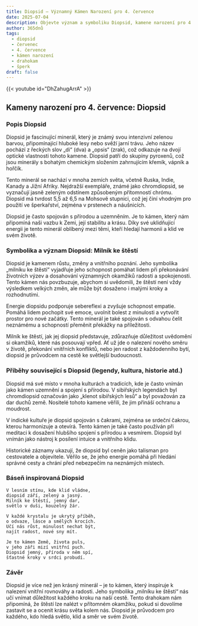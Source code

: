 ```yaml
---
title: Diopsid – Významný Kámen Narození pro 4. července
date: 2025-07-04
description: Objevte význam a symboliku Diopsid, kamene narození pro 4. července, který symbolizuje Milník ke štěstí. Přečtěte si legendy a inspirující příběhy.
author: 365dnů
tags:
  - diopsid
  - červenec
  - 4. července
  - kámen narození
  - drahokam
  - šperk
draft: false
---
```


{{< youtube id="DhZahugArrA" >}}

## Kameny narození pro 4. července: Diopsid

### Popis Diopsid

Diopsid je fascinující minerál, který je známý svou intenzivní zelenou barvou, připomínající hluboké lesy nebo svěží jarní trávu. Jeho název pochází z řeckých slov „di“ (dva) a „opsis“ (zrak), což odkazuje na dvojí optické vlastnosti tohoto kamene. Diopsid patří do skupiny pyroxenů, což jsou minerály s bohatým chemickým složením zahrnujícím křemík, vápník a hořčík.

Tento minerál se nachází v mnoha zemích světa, včetně Ruska, Indie, Kanady a Jižní Afriky. Nejdražší exempláře, známé jako chromdiopsid, se vyznačují jasně zeleným odstínem způsobeným přítomností chrómu. Diopsid má tvrdost 5,5 až 6,5 na Mohsově stupnici, což jej činí vhodným pro použití ve šperkařství, zejména v prstenech a náušnicích.

Diopsid je často spojován s přírodou a uzemněním. Je to kámen, který nám připomíná naši vazbu k Zemi, její stabilitu a krásu. Díky své uklidňující energii je tento minerál oblíbený mezi těmi, kteří hledají harmonii a klid ve svém životě.

### Symbolika a význam Diopsid: Milník ke štěstí

Diopsid je kamenem růstu, změny a vnitřního poznání. Jeho symbolika „milníku ke štěstí“ vyjadřuje jeho schopnost pomáhat lidem při překonávání životních výzev a dosahování významných okamžiků radosti a spokojenosti. Tento kámen nás povzbuzuje, abychom si uvědomili, že štěstí není vždy výsledkem velkých změn, ale může být dosaženo i malými kroky a rozhodnutími.

Energie diopsidu podporuje sebereflexi a zvyšuje schopnost empatie. Pomáhá lidem pochopit své emoce, uvolnit bolest z minulosti a vytvořit prostor pro nové začátky. Tento minerál je také spojován s odvahou čelit neznámému a schopností přeměnit překážky na příležitosti.

Milník ke štěstí, jak jej diopsid představuje, zdůrazňuje důležitost uvědomění si okamžiků, které nás posouvají vpřed. Ať už jde o nalezení nového směru v životě, překonání vnitřních konfliktů, nebo jen radost z každodenního bytí, diopsid je průvodcem na cestě ke světlejší budoucnosti.

### Příběhy související s Diopsid (legendy, kultura, historie atd.)

Diopsid má své místo v mnoha kulturách a tradicích, kde je často vnímán jako kámen uzemnění a spojení s přírodou. V sibiřských legendách byl chromdiopsid označován jako „klenot sibiřských lesů“ a byl považován za dar duchů země. Nositelé tohoto kamene věřili, že jim přináší ochranu a moudrost.

V indické kultuře je diopsid spojován s čakrami, zejména se srdeční čakrou, kterou harmonizuje a otevírá. Tento kámen je také často používán při meditaci k dosažení hlubšího spojení s přírodou a vesmírem. Diopsid byl vnímán jako nástroj k posílení intuice a vnitřního klidu.

Historické záznamy ukazují, že diopsid byl ceněn jako talisman pro cestovatele a objevitele. Věřilo se, že jeho energie pomáhá při hledání správné cesty a chrání před nebezpečím na neznámých místech.

### Báseň inspirovaná Diopsid

```
V lesním stínu, kde klid vládne,  
diopsid září, zelený a jasný.  
Milník ke štěstí, jemný dar,  
světlo v duši, kouzelný žár.  

V každé krystalu je ukrytý příběh,  
o odvaze, lásce a smělých krocích.  
Učí nás růst, minulost nechat být,  
najít radost, nové sny mít.  

Je to kámen Země, života puls,  
v jeho záři mizí vnitřní puch.  
Diopsid jemný, příroda v něm spí,  
šťastné kroky v srdci probudí.
```

### Závěr

Diopsid je více než jen krásný minerál – je to kámen, který inspiruje k nalezení vnitřní rovnováhy a radosti. Jeho symbolika „milníku ke štěstí“ nás učí vnímat důležitost každého kroku na naší cestě. Tento drahokam nám připomíná, že štěstí lze nalézt v přítomném okamžiku, pokud si dovolíme zastavit se a ocenit krásu světa kolem nás. Diopsid je průvodcem pro každého, kdo hledá světlo, klid a směr ve svém životě.
